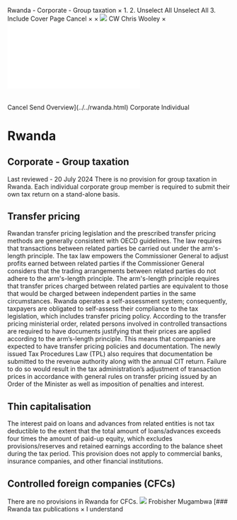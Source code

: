 Rwanda - Corporate - Group taxation
×
1.
2.
Unselect All
Unselect All
3.
Include Cover Page
Cancel
×
×
![](../../-/media/world-wide-tax-summaries/attachments/global---chris-wooley.ashx%3Frev=ac5e5f3223b34096b1afc2a6009c7320&revision=ac5e5f32-23b3-4096-b1af-c2a6009c7320&hash=859B7ADC84DC2CBEC9760E9E6EE7DE6D0A8BFCDF)
CW
Chris Wooley
×
![](group-taxation.html)
######
Cancel
Send
Overview](../../rwanda.html)
Corporate
Individual
# Rwanda
## Corporate - Group taxation
Last reviewed - 20 July 2024
There is no provision for group taxation in Rwanda. Each individual corporate group member is required to submit their own tax return on a stand-alone basis.
## Transfer pricing
Rwandan transfer pricing legislation and the prescribed transfer pricing methods are generally consistent with OECD guidelines. The law requires that transactions between related parties be carried out under the arm's-length principle.
The tax law empowers the Commissioner General to adjust profits earned between related parties if the Commissioner General considers that the trading arrangements between related parties do not adhere to the arm's-length principle. The arm's-length principle requires that transfer prices charged between related parties are equivalent to those that would be charged between independent parties in the same circumstances.
Rwanda operates a self-assessment system; consequently, taxpayers are obligated to self-assess their compliance to the tax legislation, which includes transfer pricing policy. According to the transfer pricing ministerial order, related persons involved in controlled transactions are required to have documents justifying that their prices are applied according to the arm’s-length principle. This means that companies are expected to have transfer pricing policies and documentation. The newly issued Tax Procedures Law (TPL) also requires that documentation be submitted to the revenue authority along with the annual CIT return.
Failure to do so would result in the tax administration’s adjustment of transaction prices in accordance with general rules on transfer pricing issued by an Order of the Minister as well as imposition of penalties and interest.
## Thin capitalisation
The interest paid on loans and advances from related entities is not tax deductible to the extent that the total amount of loans/advances exceeds four times the amount of paid-up equity, which excludes provisions/reserves and retained earnings according to the balance sheet during the tax period. This provision does not apply to commercial banks, insurance companies, and other financial institutions.
## Controlled foreign companies (CFCs)
There are no provisions in Rwanda for CFCs.
![](../../-/media/world-wide-tax-summaries/rwandafrobisher-mugambwadsc6150-1jpg20210301043541008.ashx%3Frev=71f5cf56b4d447588b5ee3e1389f56e7&revision=71f5cf56-b4d4-4758-8b5e-e3e1389f56e7&hash=B8A61BAB0A0E092B4745D9ED4D3AED92409CE743)
Frobisher Mugambwa
[### Rwanda tax publications
×
I understand